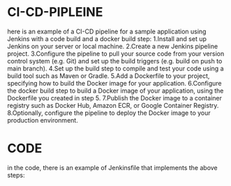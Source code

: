 # CI-CD-PIPLEINE
here is an example of a CI-CD pipeline for a sample application using Jenkins with a code build and a docker build step:
1.Install and set up Jenkins on your server or local machine.
2.Create a new Jenkins pipeline project.
3.Configure the pipeline to pull your source code from your version control system (e.g. Git) and set up the build triggers (e.g. build on push to main branch).
4.Set up the build step to compile and test your code using a build tool such as Maven or Gradle.
5.Add a Dockerfile to your project, specifying how to build the Docker image for your application.
6.Configure the docker build step to build a Docker image of your application, using the Dockerfile you created in step 5.
7.Publish the Docker image to a container registry such as Docker Hub, Amazon ECR, or Google Container Registry.
8.Optionally, configure the pipeline to deploy the Docker image to your production environment.

# CODE
in the code, there is an example of Jenkinsfile that implements the above steps:
